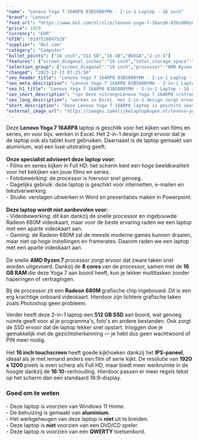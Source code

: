 ```yaml
---
"name": "Lenovo Yoga 7 16ARP8 83BS000YMH - 2-in-1 Laptop - 16 inch"
"brand": "Lenovo"
"feed_url": "https://www.bol.com/nl/nl/p/lenovo-yoga-7-16arp8-83bs000ymh-2-in-1-laptop-16-inch/9300000151986365"
"price": 1029
"currency": "EUR"
"GTIN": "0197528847528"
"supplier": "Bol.com"
"category": "Computer"
"bullet_points": ["16 inch","512 GB","16 GB","WUXGA","2-in-1"]
"features": {"screen_diagonal_inches":"16 inch","total_storage_space":"512 GB","memory_size":"16 GB","graphics":"WUXGA","purpose_laptop":"2-in-1"}
"selection_group": {"screen_diagonal":"16 inch","processor":"AMD Ryzen 7","changed_price_past_3_days":false,"product_family":"Yoga"}
"changed": "2023-12-13 07:25:56"
"seo_header_title": "Lenovo Yoga 7 16ARP8 83BS000YMH - 2-in-1 Laptop - 16 inch"
"seo_meta_description": "Lenovo Yoga 7 16ARP8 83BS000YMH - 2-in-1 Laptop - 16 inch"
"seo_h1_title": "Lenovo Yoga 7 16ARP8 83BS000YMH - 2-in-1 Laptop - 16 inch"
"seo_short_description": "<p> Deze <strong>Lenovo Yoga 7 16ARP8 </strong>laptop is geschitk voor het kijken van films en series, en voor bijv."
"seo_long_description": "werken in Excel. Het 2-in-1 design zorgt ervoor dat je de laptop ook als tablet kunt gebruiken. Daarnaast is de laptop gemaakt van aluminium, wat een luxe uitstraling geeft. <br /><br /><strong>Onze specialist adviseert deze laptop voor:</strong><br />- Films en series kijken in Full HD: het scherm kent een hoge beeldkwaliteit voor het bekijken van jouw films en series. <br />- Fotobewerking: de processor is hiervoor snel genoeg. <br />- Dagelijks gebruik: deze laptop is geschikt voor internetten, e-mailen en tekstverwerking. <br />- Studie: verslagen uitwerken in Word en presentaties maken in Powerpoint. <br /><br /><strong>Deze laptop wordt niet aanbevolen voor:</strong><br />- Videobewerking: dit kan dankzij de snelle processor en ingebouwde Radeon 680M videokaart, maar voor de beste ervaring raden we een laptop met een aparte videokaart aan. <br />- Gaming: de Radeon 680M zal de meeste moderne games kunnen draaien, maar niet op hoge instellingen en framerates. Daarom raden we een laptop met een aparte videokaart aan. <br /><br />De snelle <strong>AMD Ryzen 7 </strong>processor zorgt ervoor dat zware taken snel worden uitgevoerd. Dankzij de <strong>8 cores </strong>van de processor, samen met de <strong>16 GB RAM </strong>die deze Yoga 7 aan boord heeft, kun je lekker multitasken zonder haperingen of vertragingen. </p> <p> Bij de processor zit een <strong>Radeon 680M </strong>grafische chip ingebouwd. Dit is een erg krachtige onboard videokaart. Hierdoor zijn lichtere grafische taken zoals Photoshop geen probleem. </p> <p> Verder heeft deze 2-in-1 laptop een <strong>512 GB SSD </strong>aan boord, wat genoeg ruimte geeft voor al je programma's, foto's en andere bestanden. Ook zorgt de SSD ervoor dat de laptop lekker snel opstart. Inloggen doe je gemakkelijk met de gezichtsherkenning — je hebt dus geen wachtwoord of PIN meer nodig. <br /><br />Het <strong>16 inch touchscreen </strong>heeft goede kijkhoeken dankzij het <strong>IPS-paneel</strong>, ideaal als je met iemand anders een film of serie kijkt. De resolutie van <strong>1920 x 1200 </strong>pixels is even scherp als Full HD, maar biedt meer werkruimte in de hoogte dankzij de <strong>16:10</strong>-verhouding. Hierdoor passen er meer regels tekst op het scherm dan een standaard 16:9-display. </p> <h3>Goed om te weten</h3> <p> - Deze laptop is voorzien van Windows 11 Home. <br />- De behuizing is gemaakt van <strong>aluminium</strong>. <br />- Het werkgeheugen van deze laptop is <strong>niet </strong>uit te breiden. <br />- Deze laptop is <strong>niet </strong>voorzien van een DVD/CD speler. <br />- Deze laptop is voorzien van een <strong>QWERTY</strong> toetsenbord. </p>"
"short_description": "Deze Lenovo Yoga 7 16ARP8 laptop is geschitk voor het kijken van films en series, en voor bijv. werken in Excel. Het 2-in-1 design zorgt ervoor dat je de laptop ook als tablet kunt gebruiken. Daarnaast is de laptop gemaakt van aluminium, wat een luxe uitstraling geeft. Onze specialist adviseert deze laptop voor: - Films en series kijken in Full HD: het scherm kent een hoge beeldkwaliteit voor het bekijken van jouw films en series. - Fotobewerking: de processor is hiervoor snel genoeg. - Dagelijks gebruik: deze laptop is geschikt voor internetten, e-mailen en tekstverwerking. - Studie: verslagen uitwerken in Word en presentaties maken in Powerpoint. Deze laptop wordt niet aanbevolen voor: - Videobewerking: dit kan dankzij de snelle processor en ingebouwde Radeon 680M videokaart, maar voor de beste ervaring raden we een laptop met een aparte videokaart aan. - Gaming: de Radeon 680M zal de meeste moderne games kunnen draaien, maar niet op hoge instellingen en framerates. Daarom raden we een laptop met een aparte videokaart aan. De snelle AMD Ryzen 7 processor zorgt ervoor dat zware taken snel worden uitgevoerd. Dankzij de 8 cores van de processor, samen met de 16 GB RAM die deze Yoga 7 aan boord heeft, kun je lekker multitasken zonder haperingen of vertragingen. Bij de processor zit een Radeon 680M grafische chip ingebouwd. Dit is een erg krachtige onboard videokaart. Hierdoor zijn lichtere grafische taken zoals Photoshop geen probleem. Verder heeft deze 2-in-1 laptop een 512 GB SSD aan boord, wat genoeg ruimte geeft voor al je programma's, foto's en andere bestanden. Ook zorgt de SSD ervoor dat de laptop lekker snel opstart. Inloggen doe je gemakkelijk met de gezichtsherkenning — je hebt dus geen wachtwoord of PIN meer nodig. Het 16 inch touchscreen heeft goede kijkhoeken dankzij het IPS-paneel, ideaal als je met iemand anders een film of serie kijkt. De resolutie van 1920 x 1200 pixels is even scherp als Full HD, maar biedt meer werkruimte in de hoogte dankzij de 16:10-verhouding. Hierdoor passen er meer regels tekst op het scherm dan een standaard 16:9-display. Goed om te weten - Deze laptop is voorzien van Windows 11 Home. - De behuizing is gemaakt van aluminium. - Het werkgeheugen van deze laptop is niet uit te breiden. - Deze laptop is niet voorzien van een DVD/CD speler. - Deze laptop is voorzien van een QWERTY toetsenbord."
"external_image_url": "https://images.zakelijkelaptopkopen.nl/lenovo-yoga-7-16arp8-83bs000ymh-2-in-1-laptop-16-inch.webp"
---
```


<p> Deze <strong>Lenovo Yoga 7 16ARP8 </strong>laptop is geschitk voor het kijken van films en series, en voor bijv. werken in Excel. Het 2-in-1 design zorgt ervoor dat je de laptop ook als tablet kunt gebruiken. Daarnaast is de laptop gemaakt van aluminium, wat een luxe uitstraling geeft.<br /><br /><strong>Onze specialist adviseert deze laptop voor:</strong><br />- Films en series kijken in Full HD: het scherm kent een hoge beeldkwaliteit voor het bekijken van jouw films en series.<br />- Fotobewerking: de processor is hiervoor snel genoeg. <br />- Dagelijks gebruik: deze laptop is geschikt voor internetten, e-mailen en tekstverwerking.<br />- Studie: verslagen uitwerken in Word en presentaties maken in Powerpoint.<br /><br /><strong>Deze laptop wordt niet aanbevolen voor:</strong><br />- Videobewerking: dit kan dankzij de snelle processor en ingebouwde Radeon 680M videokaart, maar voor de beste ervaring raden we een laptop met een aparte videokaart aan.<br />- Gaming: de Radeon 680M zal de meeste moderne games kunnen draaien, maar niet op hoge instellingen en framerates. Daarom raden we een laptop met een aparte videokaart aan.<br /><br />De snelle <strong>AMD Ryzen 7 </strong>processor zorgt ervoor dat zware taken snel worden uitgevoerd. Dankzij de <strong>8 cores </strong>van de processor, samen met de <strong>16 GB RAM </strong>die deze Yoga 7 aan boord heeft, kun je lekker multitasken zonder haperingen of vertragingen. </p> <p> Bij de processor zit een <strong>Radeon 680M </strong>grafische chip ingebouwd. Dit is een erg krachtige onboard videokaart. Hierdoor zijn lichtere grafische taken zoals Photoshop geen probleem. </p> <p> Verder heeft deze 2-in-1 laptop een <strong>512 GB SSD </strong>aan boord, wat genoeg ruimte geeft voor al je programma's, foto's en andere bestanden. Ook zorgt de SSD ervoor dat de laptop lekker snel opstart. Inloggen doe je gemakkelijk met de gezichtsherkenning — je hebt dus geen wachtwoord of PIN meer nodig.<br /><br />Het <strong>16 inch touchscreen </strong>heeft goede kijkhoeken dankzij het <strong>IPS-paneel</strong>, ideaal als je met iemand anders een film of serie kijkt. De resolutie van <strong>1920 x 1200 </strong>pixels is even scherp als Full HD, maar biedt meer werkruimte in de hoogte dankzij de <strong>16:10</strong>-verhouding. Hierdoor passen er meer regels tekst op het scherm dan een standaard 16:9-display. </p> <h3>Goed om te weten</h3> <p> - Deze laptop is voorzien van Windows 11 Home.<br />- De behuizing is gemaakt van <strong>aluminium</strong>.<br />- Het werkgeheugen van deze laptop is <strong>niet </strong>uit te breiden.<br />- Deze laptop is <strong>niet </strong>voorzien van een DVD/CD speler.<br />- Deze laptop is voorzien van een <strong>QWERTY</strong> toetsenbord. </p>